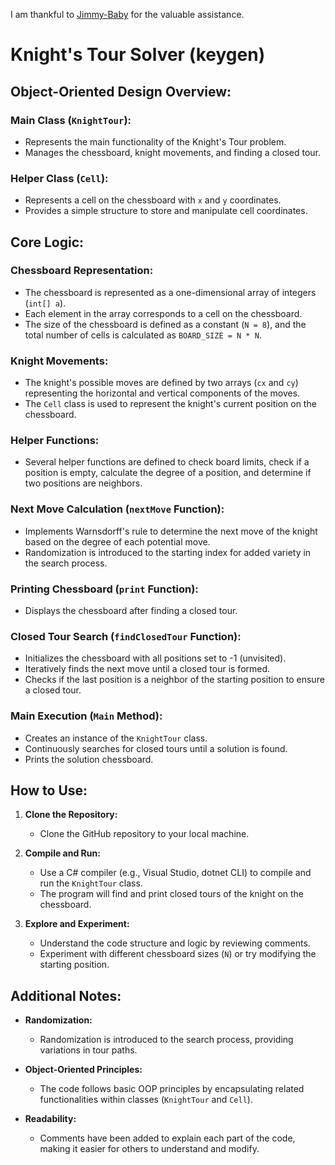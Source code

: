 I am thankful to [Jimmy-Baby](https://github.com/Jimmy-Baby) for the valuable assistance.

# Knight's Tour Solver (keygen)

## Object-Oriented Design Overview:

### Main Class (`KnightTour`):
- Represents the main functionality of the Knight's Tour problem.
- Manages the chessboard, knight movements, and finding a closed tour.

### Helper Class (`Cell`):
- Represents a cell on the chessboard with `x` and `y` coordinates.
- Provides a simple structure to store and manipulate cell coordinates.

## Core Logic:

### Chessboard Representation:
- The chessboard is represented as a one-dimensional array of integers (`int[] a`).
- Each element in the array corresponds to a cell on the chessboard.
- The size of the chessboard is defined as a constant (`N = 8`), and the total number of cells is calculated as `BOARD_SIZE = N * N`.

### Knight Movements:
- The knight's possible moves are defined by two arrays (`cx` and `cy`) representing the horizontal and vertical components of the moves.
- The `Cell` class is used to represent the knight's current position on the chessboard.

### Helper Functions:
- Several helper functions are defined to check board limits, check if a position is empty, calculate the degree of a position, and determine if two positions are neighbors.

### Next Move Calculation (`nextMove` Function):
- Implements Warnsdorff's rule to determine the next move of the knight based on the degree of each potential move.
- Randomization is introduced to the starting index for added variety in the search process.

### Printing Chessboard (`print` Function):
- Displays the chessboard after finding a closed tour.

### Closed Tour Search (`findClosedTour` Function):
- Initializes the chessboard with all positions set to -1 (unvisited).
- Iteratively finds the next move until a closed tour is formed.
- Checks if the last position is a neighbor of the starting position to ensure a closed tour.

### Main Execution (`Main` Method):
- Creates an instance of the `KnightTour` class.
- Continuously searches for closed tours until a solution is found.
- Prints the solution chessboard.

## How to Use:

1. **Clone the Repository:**
   - Clone the GitHub repository to your local machine.

2. **Compile and Run:**
   - Use a C# compiler (e.g., Visual Studio, dotnet CLI) to compile and run the `KnightTour` class.
   - The program will find and print closed tours of the knight on the chessboard.

3. **Explore and Experiment:**
   - Understand the code structure and logic by reviewing comments.
   - Experiment with different chessboard sizes (`N`) or try modifying the starting position.

## Additional Notes:

- **Randomization:**
  - Randomization is introduced to the search process, providing variations in tour paths.

- **Object-Oriented Principles:**
  - The code follows basic OOP principles by encapsulating related functionalities within classes (`KnightTour` and `Cell`).

- **Readability:**
  - Comments have been added to explain each part of the code, making it easier for others to understand and modify.
